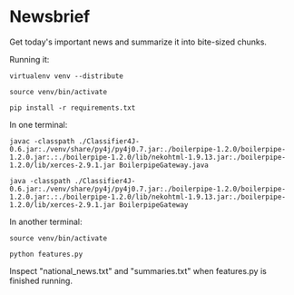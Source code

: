 # Newsbrief

Get today's important news and summarize it into bite-sized chunks.

Running it:

`virtualenv venv --distribute`

`source venv/bin/activate`

`pip install -r requirements.txt`

In one terminal:

`javac -classpath ./Classifier4J-0.6.jar:./venv/share/py4j/py4j0.7.jar:./boilerpipe-1.2.0/boilerpipe-1.2.0.jar:.:./boilerpipe-1.2.0/lib/nekohtml-1.9.13.jar:./boilerpipe-1.2.0/lib/xerces-2.9.1.jar BoilerpipeGateway.java`

`java -classpath ./Classifier4J-0.6.jar:./venv/share/py4j/py4j0.7.jar:./boilerpipe-1.2.0/boilerpipe-1.2.0.jar:.:./boilerpipe-1.2.0/lib/nekohtml-1.9.13.jar:./boilerpipe-1.2.0/lib/xerces-2.9.1.jar BoilerpipeGateway`

In another terminal:

`source venv/bin/activate`

`python features.py`

Inspect "national_news.txt" and "summaries.txt" when features.py is finished running.
